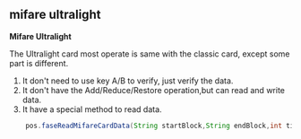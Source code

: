 ## mifare ultralight

**Mifare Ultralight**

The Ultralight card most operate is same with the classic card, except some part is different.

1. It don't need to use key A/B to verify, just verify the data.
2. It don't have the Add/Reduce/Restore operation,but can read and write data.
3. It have a special method to read data.
 	
```java
	pos.faseReadMifareCardData(String startBlock,String endBlock,int timeout)
```